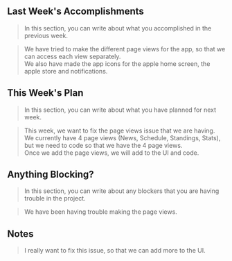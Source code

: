 ## Last Week's Accomplishments

> In this section, you can write about what you accomplished in the previous week.

> We have tried to make the different page views for the app, so that we can access each view separately. \
> We also have made the app icons for the apple home screen, the apple store and notifications.

## This Week's Plan

> In this section, you can write about what you have planned for next week.

> This week, we want to fix the page views issue that we are having. \
> We currently have 4 page views (News, Schedule, Standings, Stats), but we need to code so that we have the 4 page views. \
> Once we add the page views, we will add to the UI and code.

## Anything Blocking?

> In this section, you can write about any blockers that you are having trouble in the project.

> We have been having trouble making the page views.

## Notes

> I really want to fix this issue, so that we can add more to the UI.
